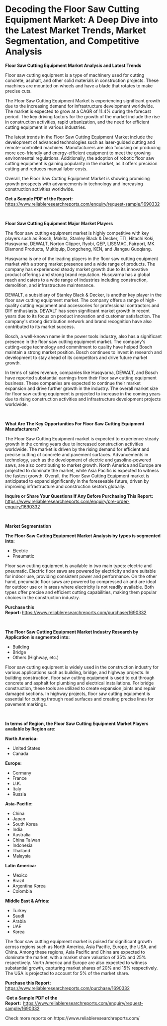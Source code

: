 <p><h1>Decoding the Floor Saw Cutting Equipment Market: A Deep Dive into the Latest Market Trends, Market Segmentation, and Competitive Analysis</h1></p><p><strong>Floor Saw Cutting Equipment Market Analysis and Latest Trends</strong></p>
<p><p>Floor saw cutting equipment is a type of machinery used for cutting concrete, asphalt, and other solid materials in construction projects. These machines are mounted on wheels and have a blade that rotates to make precise cuts. </p><p>The Floor Saw Cutting Equipment Market is experiencing significant growth due to the increasing demand for infrastructure development worldwide. The market is expected to grow at a CAGR of 11.4% during the forecast period. The key driving factors for the growth of the market include the rise in construction activities, rapid urbanization, and the need for efficient cutting equipment in various industries.</p><p>The latest trends in the Floor Saw Cutting Equipment Market include the development of advanced technologies such as laser-guided cutting and remote-controlled machines. Manufacturers are also focusing on producing more eco-friendly and energy-efficient equipment to meet the growing environmental regulations. Additionally, the adoption of robotic floor saw cutting equipment is gaining popularity in the market, as it offers precision cutting and reduces manual labor costs.</p><p>Overall, the Floor Saw Cutting Equipment Market is showing promising growth prospects with advancements in technology and increasing construction activities worldwide.</p></p>
<p><strong>Get a Sample PDF of the Report:&nbsp;</strong> <a href="https://www.reliableresearchreports.com/enquiry/request-sample/1690332">https://www.reliableresearchreports.com/enquiry/request-sample/1690332</a></p>
<p>&nbsp;</p>
<p><strong>Floor Saw Cutting Equipment Major Market Players</strong></p>
<p><p>The floor saw cutting equipment market is highly competitive with key players such as Bosch, Makita, Stanley Black & Decker, TTI, Hitachi Koki, Husqvarna, DEWALT, Norton Clipper, Ryobi, QEP, LISSMAC, Fairport, MK Diamond Products, Multiquip, Dongcheng, KEN, and Jiangsu Guoqiang.</p><p>Husqvarna is one of the leading players in the floor saw cutting equipment market with a strong market presence and a wide range of products. The company has experienced steady market growth due to its innovative product offerings and strong brand reputation. Husqvarna has a global reach and caters to a wide range of industries including construction, demolition, and infrastructure maintenance.</p><p>DEWALT, a subsidiary of Stanley Black & Decker, is another key player in the floor saw cutting equipment market. The company offers a range of high-quality cutting equipment and accessories for professional contractors and DIY enthusiasts. DEWALT has seen significant market growth in recent years due to its focus on product innovation and customer satisfaction. The company's strong distribution network and brand recognition have also contributed to its market success.</p><p>Bosch, a well-known name in the power tools industry, also has a significant presence in the floor saw cutting equipment market. The company's cutting-edge technology and commitment to quality have helped Bosch maintain a strong market position. Bosch continues to invest in research and development to stay ahead of its competitors and drive future market growth.</p><p>In terms of sales revenue, companies like Husqvarna, DEWALT, and Bosch have reported substantial earnings from their floor saw cutting equipment business. These companies are expected to continue their market expansion and drive further growth in the industry. The overall market size for floor saw cutting equipment is projected to increase in the coming years due to rising construction activities and infrastructure development projects worldwide.</p></p>
<p>&nbsp;</p>
<p><strong>What Are The Key Opportunities For Floor Saw Cutting Equipment Manufacturers?</strong></p>
<p><p>The Floor Saw Cutting Equipment market is expected to experience steady growth in the coming years due to increased construction activities worldwide. The market is driven by the rising demand for efficient and precise cutting of concrete and pavement surfaces. Advancements in technology, such as the development of electric and gasoline-powered saws, are also contributing to market growth. North America and Europe are projected to dominate the market, while Asia Pacific is expected to witness the fastest growth. Overall, the Floor Saw Cutting Equipment market is anticipated to expand significantly in the foreseeable future, driven by improving infrastructure and construction sectors globally.</p></p>
<p><strong>Inquire or Share Your Questions If Any Before Purchasing This Report:</strong> <a href="https://www.reliableresearchreports.com/enquiry/pre-order-enquiry/1690332">https://www.reliableresearchreports.com/enquiry/pre-order-enquiry/1690332</a></p>
<p>&nbsp;</p>
<p><strong>Market Segmentation</strong></p>
<p><strong>The Floor Saw Cutting Equipment Market Analysis by types is segmented into:</strong></p>
<p><ul><li>Electric</li><li>Pneumatic</li></ul></p>
<p><p>Floor saw cutting equipment is available in two main types: electric and pneumatic. Electric floor saws are powered by electricity and are suitable for indoor use, providing consistent power and performance. On the other hand, pneumatic floor saws are powered by compressed air and are ideal for outdoor use or in areas where electricity is not readily available. Both types offer precise and efficient cutting capabilities, making them popular choices in the construction industry.</p></p>
<p><strong>Purchase this Report:&nbsp;</strong><a href="https://www.reliableresearchreports.com/purchase/1690332">https://www.reliableresearchreports.com/purchase/1690332</a></p>
<p>&nbsp;</p>
<p><strong>The Floor Saw Cutting Equipment Market Industry Research by Application is segmented into:</strong></p>
<p><ul><li>Building</li><li>Bridge</li><li>Others (Highway, etc.)</li></ul></p>
<p><p>Floor saw cutting equipment is widely used in the construction industry for various applications such as building, bridge, and highway projects. In building construction, floor saw cutting equipment is used to cut through concrete and asphalt for plumbing and electrical installations. For bridge construction, these tools are utilized to create expansion joints and repair damaged sections. In highway projects, floor saw cutting equipment is essential for cutting through road surfaces and creating precise lines for pavement markings.</p></p>
<p>&nbsp;</p>
<p><strong>In terms of Region, the Floor Saw Cutting Equipment Market Players available by Region are:</strong></p>
<p>
    <p> <strong> North America: </strong>
        <ul>
            <li>United States</li>
            <li>Canada</li>
        </ul>
        </p> 
    <p> <strong> Europe: </strong>
        <ul>
            <li>Germany</li>
            <li>France</li>
            <li>U.K.</li>
            <li>Italy</li>
            <li>Russia</li>
        </ul>
        </p> 
    <p> <strong> Asia-Pacific: </strong>
        <ul>
            <li>China</li>
            <li>Japan</li>
            <li>South Korea</li>
            <li>India</li>
            <li>Australia</li>
            <li>China Taiwan</li>
            <li>Indonesia</li>
            <li>Thailand</li>
            <li>Malaysia</li>
        </ul>
        </p> 
    <p> <strong> Latin America: </strong>
        <ul>
            <li>Mexico</li>
            <li>Brazil</li>
            <li>Argentina Korea</li>
            <li>Colombia</li>
        </ul>
        </p> 
    <p> <strong> Middle East & Africa: </strong>
        <ul>
            <li>Turkey</li>
            <li>Saudi</li>
            <li>Arabia</li>
            <li>UAE</li>
            <li>Korea</li>
        </ul>
    </p>
    </p>
<p><p>The floor saw cutting equipment market is poised for significant growth across regions such as North America, Asia Pacific, Europe, the USA, and China. Among these regions, Asia Pacific and China are expected to dominate the market, with a market share valuation of 35% and 25% respectively. North America and Europe are also expected to witness substantial growth, capturing market shares of 20% and 15% respectively. The USA is projected to account for 5% of the market share.</p></p>
<p><strong>Purchase this Report: </strong><a href="https://www.reliableresearchreports.com/purchase/1690332">https://www.reliableresearchreports.com/purchase/1690332</a></p>
<p>&nbsp;<strong>Get a Sample PDF of the Report:&nbsp;&nbsp;</strong><a href="https://www.reliableresearchreports.com/enquiry/request-sample/1690332">https://www.reliableresearchreports.com/enquiry/request-sample/1690332</a></p>
<p><strong></strong></p>
<p>Check more reports on https://www.reliableresearchreports.com/</p>